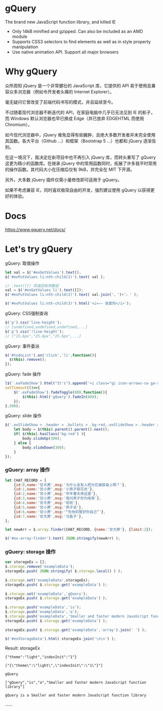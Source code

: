 # gQuery
The brand new JavaScript function library, and killed IE
- Only 14kB minified and gzipped. Can also be included as an AMD module
- Supports CSS3 selectors to find elements as well as in style property manipulation
- Use native animation API. Support all major browsers

# Why gQuery
众所周知 jQuery 是一个非常健壮的 JavaScript 库，它提供的 API 易于使用且兼容众多浏览器（例如令开发者头痛的 Internet Explorer）。

毫无疑问它曾改变了前端代码书写的模式，并且延续至今。

不过随着现代浏览器不断迭代的 API，在家庭电脑中几乎已无法见到 IE 的影子，而 Windows 默认浏览器也早已换成 Edge（并已放弃 EDGEHTML 而使用 Chromium）。

如今现代浏览器中，jQuery 难免显得有些臃肿，且绝大多数开发者并未完全使用其函数。各大平台（Github ...）和框架（Bootstrap 5 ...）也都和 jQuery 逐渐告别。

在这一境况下，我决定在新项目中也不再引入 jQuery 库，而转头重写了 gQuery 这更为精小的函数库。在继承 jQuery 中的常用函数同时，拓展了许多我平时常用的操作函数。其代码大小在压缩后仅有 9kB，并完全在 MIT 下开源。

另外，大多数 jQuery 插件仅需小量修改即可适用于 gQuery。

如果不考虑兼容 IE，同时喜欢极简自由的开发，强烈建议使用 gQuery 以获得更好的体验。

# Docs
https://www.gquery.net/docs/



# Let's try gQuery
gQuery: 取值操作
```JavaScript
let val = $('#exGetValues').text();
$('#exPutValues li:nth-child(1)').text( val );

// .text([]) 将返回有序数组
val = $('#exGetValues li').text([]);
$('#exPutValues li:nth-child(2)').text( val.join('，')+'。' );

$('#exPutValues li:nth-child(3)').html('<i>—— 张爱玲</i>');
```

gQuery: CSS强制查询
```JavaScript
$('p').css('line-height');
// [undefined,undefined,undefined,...]
$('p').css('!line-height');
// ["15.6px","25.6px","25.6px",...]
```

gQuery: 事件委派
```JavaScript
$('#todoList').on('click','li',function(){
  $(this).remove();
});
```
gQuery: fade 操作
```JavaScript
l$('.exFadeShow').html("It's").append('<i class="gi icon-arrows-cw ga-spin ml-2">');
setTimeout(()=>{
	$('.exFadeShow').fadeToggle(800,function(){
		$(this).html('gQuery').fadeIn(800);
	});
},500);
```
gQuery: slide 操作
```JavaScript
$('.exSlideShow > .header > .bullets > .bg-red,.exSlideShow > .header > .bullets > .bg-green').off('click').on('click',function(){
	let body = $(this).parent().parent().next();
	if( $(this).hasClass('bg-red') ){
		body.slideUp(300);
	} else {
		body.slideDown(300);
	}
});
```
### gQuery: array 操作
```JavaScript
let CHAT_RECORD = [
    {id:0,name:'甘大蔗',msg:'为什么会有人把大花被穿身上啊？'},
    {id:1,name:'甘小蔗',msg:'小燕子穿花衣'},
    {id:2,name:'甘小蔗',msg:'年年春天来这里'},
    {id:3,name:'甘小蔗',msg:'我问燕子你为啥来'},
    {id:4,name:'甘大蔗',msg:'呃呃'},
    {id:5,name:'甘小蔗',msg:'燕子说'},
    {id:6,name:'甘小蔗',msg:'“先他妈管好你自己”'},
    {id:7,name:'甘大蔗',msg:'乌鱼子'},
];

let newArr = $.array.finder(CHAT_RECORD, {name:'甘大蔗'}, {limit:2});

$('#ex-array-finder').text( JSON.stringify(newArr) );
```
### gQuery: storage 操作
```JavaScript
var storageEx = [];
$.storage.remove('exampleData');
storageEx.push( JSON.stringify( $.storage.local() ) );
 
$.storage.set('exampleData',storageEx);
storageEx.push( $.storage.get('exampleData') );
 
$.storage.set('exampleData','gQuery');
storageEx.push( $.storage.get('exampleData') );
 
$.storage.push('exampleData','is');
$.storage.push('exampleData','a');
$.storage.push('exampleData','Smaller and faster modern JavaScript function library');
storageEx.push( $.storage.get('exampleData') );
 
storageEx.push( $.storage.get('exampleData','array').join(' ') );
 
$('#exStorageData').html( storageEx.join('\n\n') );
```
Result: storageEx
```
{"theme":"light","indexInit":"1"}

["{\"theme\":\"light\",\"indexInit\":\"1\"}"]

gQuery

["gQuery","is","a","Smaller and faster modern JavaScript function library"]

gQuery is a Smaller and faster modern JavaScript function library
```


......
